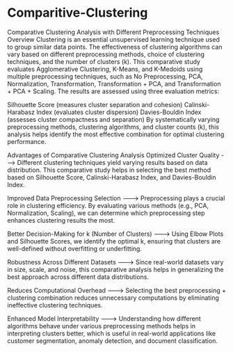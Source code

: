 # Comparitive-Clustering

Comparative Clustering Analysis with Different Preprocessing Techniques
Overview
Clustering is an essential unsupervised learning technique used to group similar data points. The effectiveness of clustering algorithms can vary based on different preprocessing methods, choice of clustering techniques, and the number of clusters (k). This comparative study evaluates Agglomerative Clustering, K-Means, and K-Medoids using multiple preprocessing techniques, such as No Preprocessing, PCA, Normalization, Transformation, Transformation + PCA, and Transformation + PCA + Scaling. The results are assessed using three evaluation metrics:

Silhouette Score (measures cluster separation and cohesion)
Calinski-Harabasz Index (evaluates cluster dispersion)
Davies-Bouldin Index (assesses cluster compactness and separation)
By systematically varying preprocessing methods, clustering algorithms, and cluster counts (k), this analysis helps identify the most effective combination for optimal clustering performance.


Advantages of Comparative Clustering Analysis
Optimized Cluster Quality ---> Different clustering techniques yield varying results based on data distribution. This comparative study helps in selecting the best method based on Silhouette Score, Calinski-Harabasz Index, and Davies-Bouldin Index.

Improved Data Preprocessing Selection --->  Preprocessing plays a crucial role in clustering efficiency. By evaluating various methods (e.g., PCA, Normalization, Scaling), we can determine which preprocessing step enhances clustering results the most.

Better Decision-Making for k (Number of Clusters) ---> Using Elbow Plots and Silhouette Scores, we identify the optimal k, ensuring that clusters are well-defined without overfitting or underfitting.

Robustness Across Different Datasets ---> Since real-world datasets vary in size, scale, and noise, this comparative analysis helps in generalizing the best approach across different data distributions.

Reduces Computational Overhead ---> Selecting the best preprocessing + clustering combination reduces unnecessary computations by eliminating ineffective clustering techniques.

Enhanced Model Interpretability ---> Understanding how different algorithms behave under various preprocessing methods helps in interpreting clusters better, which is useful in real-world applications like customer segmentation, anomaly detection, and document classification.
